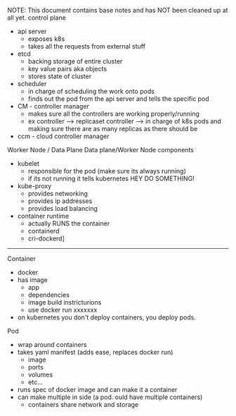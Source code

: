 NOTE: This document contains base notes and has NOT been cleaned up at all yet.
control plane

- api server
    - exposes k8s
    - takes all the requests from external stuff
- etcd
    - backing storage of entire cluster
    - key value pairs aka objects
    - stores state of cluster
- scheduler
    - in charge of scheduling the work onto pods
    - finds out the pod from the api server and tells the specific pod
- CM - controller manager
    - makes sure all the controllers are working properly/running
    - ex controller —> replicaset controller —> in charge of k8s pods and making sure there are as many replicas as there should be
- ccm - cloud controller manager


Worker Node / Data Plane
Data plane/Worker Node components

- kubelet
    - responsible for the pod (make sure its always running)
    - if its not running it tells kubernetes HEY DO SOMETHING!
- kube-proxy
    - provides networking
    - provides ip addresses
    - provides load balancing
- container runtime
    - actually RUNS the container
    - containerd
    - cri-dockerd]



-------------------------------

Container 
- docker
- has image
    - app
    - dependencies
    - image build instricturions
    - use docker run xxxxxxx
- on kubernetes you don't deploy containers, you deploy pods.

Pod
- wrap around containers
- takes yaml manifest (adds ease, replaces docker run)
    - image
    - ports
    - volumes
    - etc…
- runs spec of docker image and can make it a container
- can make multiple in side (a pod. ould have multiple containers)
    - containers share network and storage

